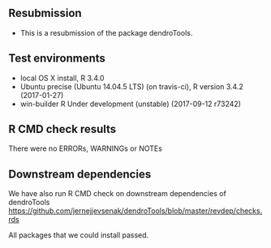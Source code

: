 ##  Resubmission
* This is a resubmission of the package dendroTools.

## Test environments
* local OS X install, R 3.4.0
* Ubuntu precise (Ubuntu 14.04.5 LTS) (on travis-ci), R version 3.4.2 (2017-01-27)
* win-builder R Under development (unstable) (2017-09-12 r73242)

## R CMD check results
There were no ERRORs, WARNINGs or NOTEs

## Downstream dependencies
We have also run R CMD check on downstream dependencies of dendroTools
https://github.com/jernejjevsenak/dendroTools/blob/master/revdep/checks.rds

All packages that we could install passed. 
